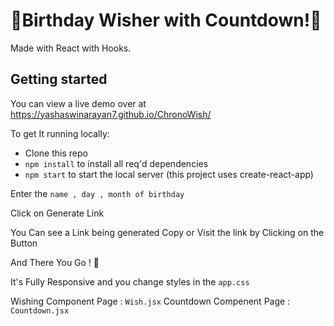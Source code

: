 # 🎉Birthday Wisher with Countdown!🎉

Made with React with Hooks.

## Getting started

You can view a live demo over at   https://yashaswinarayan7.github.io/ChronoWish/

To get It running locally:

- Clone this repo
- `npm install` to install all req'd dependencies
- `npm start` to start the local server (this project uses create-react-app)



Enter the `name , day , month of birthday`

Click on Generate Link

You Can see a Link being generated Copy or Visit the link by Clicking on the Button

And There You Go ! 🎉

It's Fully Responsive and you change styles in the `app.css`

Wishing Component Page : `Wish.jsx`
Countdown Compenent Page : `Countdown.jsx`
